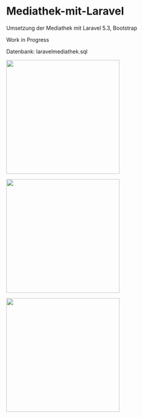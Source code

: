 # Mediathek-mit-Laravel
Umsetzung der Mediathek mit Laravel 5.3, Bootstrap

Work in Progress

Datenbank: laravelmediathek.sql


<p align="left">
 <img src="https://s19.postimg.org/bvrh7bp5v/bucheintragen.jpg" width="300"/>
 </p>
 <p align="left">
  <img src="https://s19.postimg.org/w1uz67ktf/bucheditieren.jpg" width="300"/>
  </p>
  <p align="left">
   <img src="https://s19.postimg.org/80o34r603/start.jpg" width="300"/>
</p>
